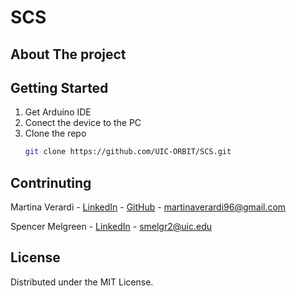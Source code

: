 # SCS

## About The project

## Getting Started

1. Get Arduino IDE
2. Conect the device to the PC
3. Clone the repo
   ```sh
   git clone https://github.com/UIC-ORBIT/SCS.git
   ```
   

## Contrinuting

Martina Verardi - [LinkedIn](https://www.linkedin.com/in/martina-verardi-606077105/) - [GitHub](https://github.com/MartinaVerardi) - [martinaverardi96@gmail.com](mailto:martinaverardi96@gmail.com?subject=[GitHub]%20Source%20Han%20Sans)

Spencer Melgreen - [LinkedIn](https://www.linkedin.com/in/spencer-melgreen/) - [smelgr2@uic.edu](mailto:smelgr2@uic.edu?subject=[GitHub]%20Source%20Han%20Sans)

## License

Distributed under the MIT License.


